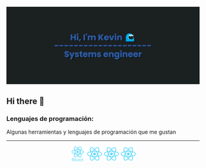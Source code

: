 ![MasterHead](https://github.com/Kevinsansuor/Kevinsansuor/blob/main/banner.png)
## Hi there 👋

<h3 align="left">Lenguajes de programación:</h3>
<p>Algunas herramientas y lenguajes de programación que me gustan</p>
<hr>
<p align="center"> <a href="#" target="_blank"> <img src="https://github.com/devicons/devicon/blob/master/icons/react/react-original-wordmark.svg" alt="REACT" width="40" height="40"/></a> 
 <a href="#" target="_blank"> <img src="https://github.com/devicons/devicon/blob/master/icons/react/react-original.svg" alt="REACT" width="40" height="40"/></a> 
 <a href="#" target="_blank"> <img src="https://github.com/devicons/devicon/blob/master/icons/react/react-original.svg" alt="REACT" width="40" height="40"/></a> 
 <a href="#" target="_blank"> <img src="https://github.com/devicons/devicon/blob/master/icons/react/react-original.svg" alt="REACT" width="40" height="40"/></a> 
</p>


<!--
**Kevinsansuor/Kevinsansuor** is a ✨ _special_ ✨ repository because its `README.md` (this file) appears on your GitHub profile.

Here are some ideas to get you started:

- 🔭 I’m currently working on ...
- 🌱 I’m currently learning ...
- 👯 I’m looking to collaborate on ...
- 🤔 I’m looking for help with ...
- 💬 Ask me about ...
- 📫 How to reach me: ...
- 😄 Pronouns: ...
- ⚡ Fun fact: ...
-->
